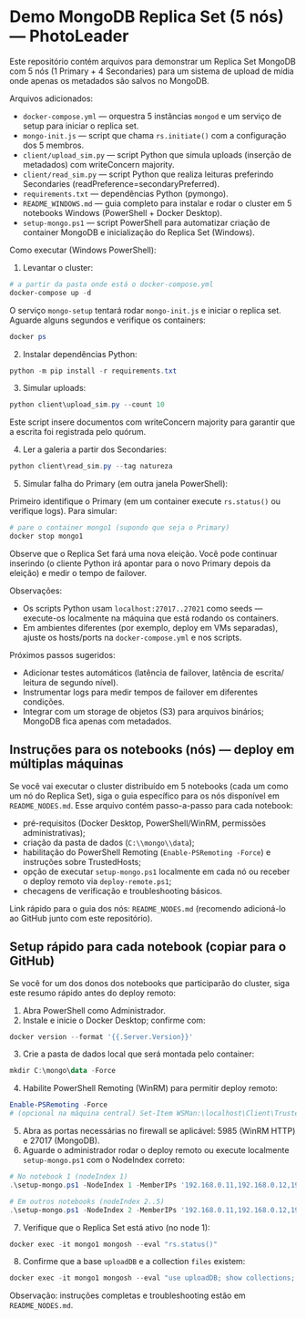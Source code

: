 # Demo MongoDB Replica Set (5 nós) — PhotoLeader

Este repositório contém arquivos para demonstrar um Replica Set MongoDB com 5 nós
(1 Primary + 4 Secondaries) para um sistema de upload de mídia onde apenas os
metadados são salvos no MongoDB.

Arquivos adicionados:

- `docker-compose.yml` — orquestra 5 instâncias `mongod` e um serviço de setup para iniciar o replica set.
- `mongo-init.js` — script que chama `rs.initiate()` com a configuração dos 5 membros.
- `client/upload_sim.py` — script Python que simula uploads (inserção de metadados) com writeConcern majority.
- `client/read_sim.py` — script Python que realiza leituras preferindo Secondaries (readPreference=secondaryPreferred).
- `requirements.txt` — dependências Python (pymongo).
- `README_WINDOWS.md` — guia completo para instalar e rodar o cluster em 5 notebooks Windows (PowerShell + Docker Desktop).
- `setup-mongo.ps1` — script PowerShell para automatizar criação de container MongoDB e inicialização do Replica Set (Windows).

Como executar (Windows PowerShell):

1) Levantar o cluster:

```powershell
# a partir da pasta onde está o docker-compose.yml
docker-compose up -d
```

O serviço `mongo-setup` tentará rodar `mongo-init.js` e iniciar o replica set. Aguarde alguns segundos e verifique os containers:

```powershell
docker ps
```

2) Instalar dependências Python:

```powershell
python -m pip install -r requirements.txt
```

3) Simular uploads:

```powershell
python client\upload_sim.py --count 10
```

Este script insere documentos com writeConcern majority para garantir que a escrita foi registrada pelo quórum.

4) Ler a galeria a partir dos Secondaries:

```powershell
python client\read_sim.py --tag natureza
```

5) Simular falha do Primary (em outra janela PowerShell):

Primeiro identifique o Primary (em um container execute `rs.status()` ou verifique logs). Para simular:

```powershell
# pare o container mongo1 (supondo que seja o Primary)
docker stop mongo1
```

Observe que o Replica Set fará uma nova eleição. Você pode continuar inserindo (o cliente Python irá apontar para o novo Primary depois da eleição) e medir o tempo de failover.

Observações:

- Os scripts Python usam `localhost:27017..27021` como seeds — execute-os localmente na máquina que está rodando os containers.
- Em ambientes diferentes (por exemplo, deploy em VMs separadas), ajuste os hosts/ports na `docker-compose.yml` e nos scripts.

Próximos passos sugeridos:

- Adicionar testes automáticos (latência de failover, latência de escrita/ leitura de segundo nível).
- Instrumentar logs para medir tempos de failover em diferentes condições.
- Integrar com um storage de objetos (S3) para arquivos binários; MongoDB fica apenas com metadados.

Instruções para os notebooks (nós) — deploy em múltiplas máquinas
-----------------------------------------------------------------------

Se você vai executar o cluster distribuído em 5 notebooks (cada um como um nó do Replica Set), siga o guia específico para os nós disponível em `README_NODES.md`. Esse arquivo contém passo-a-passo para cada notebook:

- pré-requisitos (Docker Desktop, PowerShell/WinRM, permissões administrativas);
- criação da pasta de dados (`C:\\mongo\\data`);
- habilitação do PowerShell Remoting (`Enable-PSRemoting -Force`) e instruções sobre TrustedHosts;
- opção de executar `setup-mongo.ps1` localmente em cada nó ou receber o deploy remoto via `deploy-remote.ps1`;
- checagens de verificação e troubleshooting básicos.

Link rápido para o guia dos nós: `README_NODES.md` (recomendo adicioná-lo ao GitHub junto com este repositório).

Setup rápido para cada notebook (copiar para o GitHub)
-------------------------------------------------------

Se você for um dos donos dos notebooks que participarão do cluster, siga este resumo rápido antes do deploy remoto:

1) Abra PowerShell como Administrador.
2) Instale e inicie o Docker Desktop; confirme com:

```powershell
docker version --format '{{.Server.Version}}'
```

3) Crie a pasta de dados local que será montada pelo container:

```powershell
mkdir C:\mongo\data -Force
```

4) Habilite PowerShell Remoting (WinRM) para permitir deploy remoto:

```powershell
Enable-PSRemoting -Force
# (opcional na máquina central) Set-Item WSMan:\localhost\Client\TrustedHosts -Value "<lista-de-hosts>" -Concatenate
```

5) Abra as portas necessárias no firewall se aplicável: 5985 (WinRM HTTP) e 27017 (MongoDB).
6) Aguarde o administrador rodar o deploy remoto ou execute localmente `setup-mongo.ps1` com o NodeIndex correto:

```powershell
# No notebook 1 (nodeIndex 1)
.\setup-mongo.ps1 -NodeIndex 1 -MemberIPs '192.168.0.11,192.168.0.12,192.168.0.13,192.168.0.14,192.168.0.15' -CreateAdmin

# Em outros notebooks (nodeIndex 2..5)
.\setup-mongo.ps1 -NodeIndex 2 -MemberIPs '192.168.0.11,192.168.0.12,192.168.0.13,192.168.0.14,192.168.0.15'
```

7) Verifique que o Replica Set está ativo (no node 1):

```powershell
docker exec -it mongo1 mongosh --eval "rs.status()"
```

8) Confirme que a base `uploadDB` e a collection `files` existem:

```powershell
docker exec -it mongo1 mongosh --eval "use uploadDB; show collections; db.files.getIndexes();"
```

Observação: instruções completas e troubleshooting estão em `README_NODES.md`.
